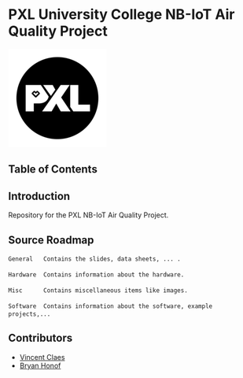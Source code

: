 # PXL University College NB-IoT Air Quality Project 

[![PXL University College Logo][PXL-logo]][PXL-link]

## Table of Contents

## Introduction

Repository for the PXL NB-IoT Air Quality Project.

## Source Roadmap 

```
General   Contains the slides, data sheets, ... .

Hardware  Contains information about the hardware.

Misc      Contains miscellaneous items like images.

Software  Contains information about the software, example projects,...
```

## Contributors

- [Vincent Claes][Vincent-linkedin]
- [Bryan Honof][Bryan-linkedin]


[PXL-logo]: ./Misc/images/pxl-logo.png "PXL logo"
[PXL-link]: https://www.pxl.be
[Vincent-linkedin]: https://www.linkedin.com/in/vincentclaes/
[Vincent-mail]: Vicent.Claes@pxl.be
[Bryan-linkedin]: https://www.linkedin.com/in/bryan-honof/
[Bryan-mail]: Bryan.Honof@student.pxl.be
